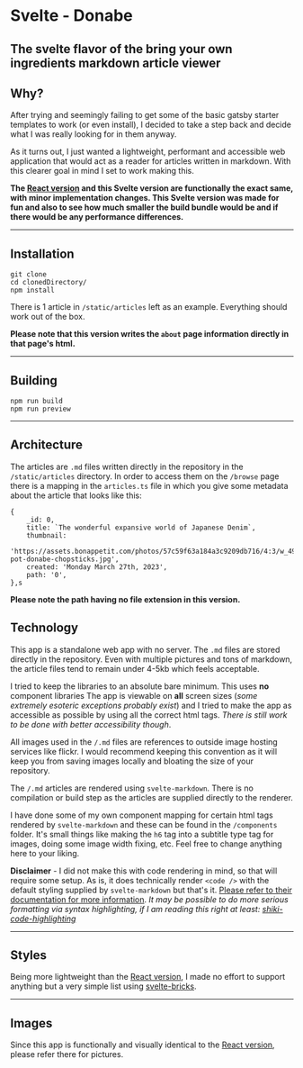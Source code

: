 # Svelte - Donabe


## The svelte flavor of the bring your own ingredients markdown article viewer

## Why?

After trying and seemingly failing to get some of the basic gatsby starter templates to work (or even install), I decided to take a step back and decide what I was really looking for in them anyway.

As it turns out, I just wanted a lightweight, performant and accessible web application that would act as a reader for articles written in markdown. With this clearer goal in mind I set to work making this.

**The [React version](https://github.com/weastonmiller/donabe) and this Svelte version are functionally the exact same, with minor implementation changes. This Svelte version was made for fun and also to see how much smaller the build bundle would be and if there would be any performance differences.**

---

## Installation

```
git clone
cd clonedDirectory/
npm install
```

There is 1 article in `/static/articles` left as an example. Everything should work out of the box.

**Please note that this version writes the `about` page information directly in that page's html.**

---

## Building

```
npm run build
npm run preview
```

---

## Architecture

The articles are `.md` files written directly in the repository in the `/static/articles` directory. In order to access them on the `/browse` page there is a mapping in the `articles.ts` file in which you give some metadata about the article that looks like this:

```
{
    _id: 0,
    title: `The wonderful expansive world of Japanese Denim`,
    thumbnail:
      'https://assets.bonappetit.com/photos/57c59f63a184a3c9209db716/4:3/w_4911,h_3683,c_limit/hot-pot-donabe-chopsticks.jpg',
    created: 'Monday March 27th, 2023',
    path: '0',
},s
```

**Please note the path having no file extension in this version.**

## Technology

This app is a standalone web app with no server. The `.md` files are stored directly in the repository. Even with multiple pictures and tons of markdown, the article files tend to remain under 4-5kb which feels acceptable.

I tried to keep the libraries to an absolute bare minimum. This uses **no** component libraries The app is viewable on **all** screen sizes (_some extremely esoteric exceptions probably exist_) and I tried to make the app as accessible as possible by using all the correct html tags. _There is still work to be done with better accessibility though_.

All images used in the `/.md` files are references to outside image hosting services like flickr. I would recommend keeping this convention as it will keep you from saving images locally and bloating the size of your repository.

The `/.md` articles are rendered using `svelte-markdown`. There is no compilation or build step as the articles are supplied directly to the renderer.

I have done some of my own component mapping for certain html tags rendered by `svelte-markdown` and these can be found in the `/components` folder. It's small things like making the `h6` tag into a subtitle type tag for images, doing some image width fixing, etc. Feel free to change anything here to your liking.

**Disclaimer** - I did not make this with code rendering in mind, so that will require some setup. As is, it does technically render `<code />` with the default styling supplied by `svelte-markdown` but that's it. [Please refer to their documentation for more information](https://github.com/pablo-abc/svelte-markdown). _It may be possible to do more serious formatting via syntax highlighting, if I am reading this right at least: [shiki-code-highlighting](https://github.com/rodneylab/sveltekit-shiki-code-highlighting)_

---

## Styles

Being more lightweight than the [React version](https://github.com/weastonmiller/donabe), I made no effort to support anything but a very simple list using [svelte-bricks](https://github.com/janosh/svelte-bricks).

---

## Images

Since this app is functionally and visually identical to the [React version](https://github.com/weastonmiller/donabe), please refer there for pictures.
